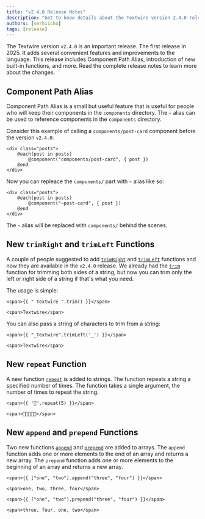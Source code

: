 ```yaml
---
title: "v2.4.0 Release Notes"
description: "Get to know details about the Textwire version 2.4.0 release by reading the complete release notes"
authors: [serhiicho]
tags: [release]
---
```


The Textwire version `v2.4.0` is an important release. The first release in 2025. It adds several convenient features and improvements to the language. This release includes Component Path Alias, introduction of new built-in functions, and more. Read the complete release notes to learn more about the changes.

<!-- truncate -->

## Component Path Alias
Component Path Alias is a small but useful feature that is useful for people who will keep their components in the `components` directory. The `~` alias can be used to reference components in the `components` directory.

Consider this example of calling a `components/post-card` component before the version `v2.4.0`:

```textwire
<div class="posts">
    @each(post in posts)
        @component("components/post-card", { post })
    @end
</div>
```

Now you can repleace the `components/` part with `~` alias like so:

```textwire
<div class="posts">
    @each(post in posts)
        @component("~post-card", { post })
    @end
</div>
```

The `~` alias will be replaced with `components/` behind the scenes.

## New `trimRight` and `trimLeft` Functions
A couple of people suggested to add [`trimRight`](/docs/v2/functions/str#trimright) and [`trimLeft`](/docs/v2/functions/str#trimleft) functions and now they are available in the `v2.4.0` release. We already had the [`trim`](/docs/v2/functions/str#trim) function for trimming both sides of a string, but now you can trim only the left or right side of a string if that's what you need.

The usage is simple:

```textwire title="Example"
<span>{{ " Textwire ".trim() }}</span>
```

```textwire title="Output"
<span>Textwire</span>
```

You can also pass a string of characters to trim from a string:

```textwire title="Example"
<span>{{ "_Textwire".trimLeft('_') }}</span>
```

```textwire title="Output"
<span>Textwire</span>
```

## New `repeat` Function
A new function [`repeat`](/docs/v2/functions/str#repeat) is added to strings. The function repeats a string a specified number of times. The function takes a single argument, the number of times to repeat the string.

```textwire title="Example"
<span>{{ '🤣'.repeat(5) }}</span>
```

```textwire title="Output"
<span>🤣🤣🤣🤣🤣</span>
```

## New `append` and `prepend` Functions
Two new functions [`append`](/docs/v2/functions/arr#append) and [`prepend`](/docs/v2/functions/arr#prepend) are added to arrays. The `append` function adds one or more elements to the end of an array and returns a new array. The `prepend` function adds one or more elements to the beginning of an array and returns a new array.

```textwire title="Example"
<span>{{ ["one", "two"].append("three", "four") }}</span>
```

```textwire title="Output"
<span>one, two, three, four</span>
```

```textwire title="Example"
<span>{{ ["one", "two"].prepend("three", "four") }}</span>
```

```textwire title="Output"
<span>three, four, one, two</span>
```
